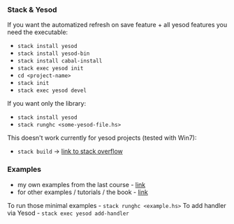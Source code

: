 ### Stack & Yesod

If you want the automatized refresh on save feature + all yesod features you need the executable:

 * `stack install yesod`
 * `stack install yesod-bin`
 * `stack install cabal-install`
 * `stack exec yesod init`
 * `cd <project-name>`
 * `stack init`
 * `stack exec yesod devel`

If you want only the library:

 * `stack install yesod`
 * `stack runghc <some-yesod-file.hs>`

This doesn't work currently for yesod projects (tested with Win7):
 
 * `stack build` -> [link to stack overflow](http://stackoverflow.com/questions/31194891/haskell-stack-build-error-ghc-exe-could-not-execute)


### Examples

 * my own examples from the last course - [link](https://github.com/cirquit/quizlearner/tree/master/resources/src)
 * for other examples / tutorials / the book - [link](http://www.yesodweb.com/)

To run those minimal examples - `stack runghc <example.hs>`
To add handler via Yesod - `stack exec yesod add-handler`